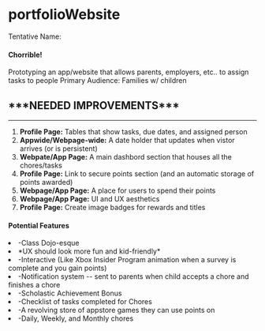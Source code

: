 # portfolioWebsite

Tentative Name: <h4><b>Chorrible!</b></h4>

Prototyping an app/website that allows parents, employers, etc.. to assign tasks to people
Primary Audience: Families w/ children

<h2>***NEEDED IMPROVEMENTS***</h2>
<hr>
<ol>
  <li><b>Profile Page:</b> Tables that show tasks, due dates, and assigned person</li>
  <li><b>Appwide/Webpage-wide:</b> A date holder that updates when vistor arrives (or is persistent)</li>
  <li><b>Webpate/App Page:</b> A main dashbord section that houses all the chores/tasks</li>
  <li><b>Profile Page:</b> Link to secure points section (and an automatic storage of points awarded)</li>
  <li><b>Webpage/App Page:</b> A place for users to spend their points</li>
  <li><b>Webpage/App Page:</b> UI and UX aesthetics</li>
  <li><b>Profile Page:</b> Create image badges for rewards and titles</li>
</ol>

<h4>Potential Features</h4>
<li>-Class Dojo-esque</li>
  <li>*UX should look more fun and kid-friendly*</li>
<li>-Interactive (Like Xbox Insider Program animation when a survey is complete and you gain points)</li>
<li>-Notification system -- sent to parents when child accepts a chore and finishes a chore</li>
<li>-Scholastic Achievement Bonus</li>
<li>-Checklist of tasks completed for Chores</li>
<li>-A revolving store of appstore games they can use points on</li>
<li>-Daily, Weekly, and Monthly chores</li>


